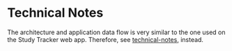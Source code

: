 # Technical Notes

The architecture and application data flow is very similar to the one used on the Study Tracker web app. Therefore,
see [technical-notes](../study-tracker/technical-notes.md), instead.
